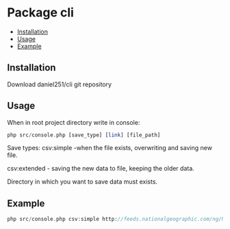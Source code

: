 Package cli
================

- [Installation](#installation)
- [Usage](#usage)
- [Example](#Example)

Installation
------------
Download daniel251/cli git repository

Usage
-----
When in root project directory write in console:

``` php
php src/console.php [save_type] [link] [file_path] 

```
Save types:
csv:simple -when the file exists, overwriting and saving new file.

csv:extended - saving the new data to file, keeping the older data.

Directory in which you want to save data must exists.

Example
-----
``` php
php src/console.php csv:simple http://feeds.nationalgeographic.com/ng/News/News_Main eksport_prosty.csv

```
